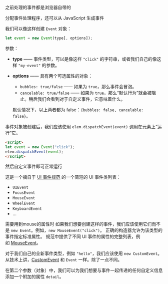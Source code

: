 
之前处理的事件都是浏览器自带的

分配事件处理程序，还可以从 JavaScript 生成事件

我们可以像这样创建 `Event` 对象：

``` js
let event = new Event(type[, options]); 
```

参数：

- **type** —— 事件类型，可以是像这样 `"click"` 的字符串，或者我们自己的像这样 `"my-event"` 的参数。
    
- **options** —— 具有两个可选属性的对象：
    
    - `bubbles: true/false` —— 如果为 `true`，那么事件会冒泡。
    - `cancelable: true/false` —— 如果为 `true`，那么“默认行为”就会被阻止。稍后我们会看到对于自定义事件，它意味着什么。
    
    默认情况下，以上两者都为 false：`{bubbles: false, cancelable: false}`。

事件对象被创建后，我们应该使用 `elem.dispatchEvent(event)` 调用在元素上“运行”它。

```html
<script>
let event = new Event("click");
elem.dispatchEvent(event);
</script>
```

然后自定义事件即可正常运行

这是一个摘自于 [UI 事件规范](https://www.w3.org/TR/uievents) 的一个简短的 UI 事件类列表：

- `UIEvent`
- `FocusEvent`
- `MouseEvent`
- `WheelEvent`
- `KeyboardEvent`
- …

需要用到mouse的属性时
如果我们想要创建这样的事件，我们应该使用它们而不是 `new Event`。例如，`new MouseEvent("click")`。
正确的构造器允许为该类型的事件指定标准属性。
规范中提供了不同 UI 事件的属性的完整列表，例如 [MouseEvent](https://www.w3.org/TR/uievents/#mouseevent)。

对于我们自己的全新事件类型，例如 `"hello"`，我们应该使用 `new CustomEvent`。从技术上讲，[CustomEvent](https://dom.spec.whatwg.org/#customevent) 和 `Event` 一样。除了一点不同。

在第二个参数（对象）中，我们可以为我们想要与事件一起传递的任何自定义信息添加一个附加的属性 `detail`。
